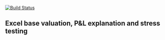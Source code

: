 [![Build Status](https://travis-ci.org/evcel/evcel.svg?branch=master)](https://travis-ci.org/evcel/evcel)

Excel base valuation, P&L explanation and stress testing
------------------------------------------
